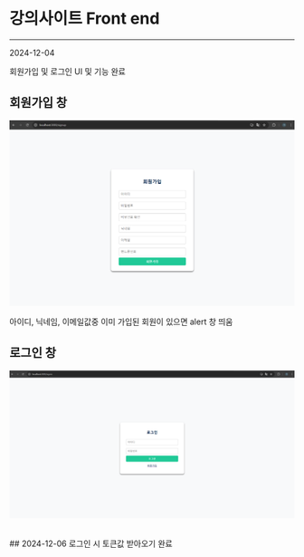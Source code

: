 # 강의사이트 Front end



<hr>

2024-12-04 

회원가입 및 로그인 UI 및 기능 완료

## 회원가입 창
![회원가입 이미지](https://github.com/mingyeol1/lecture-f/blob/main/SignUp.png)

아이디, 닉네임, 이메일값중 이미 가입된 회원이 있으면 alert 창 띄움 


## 로그인 창
![로그인 이미지](https://github.com/mingyeol1/lecture-f/blob/main/SignIn.png)



<br/>
##  2024-12-06 로그인 시 토큰값 받아오기 완료
